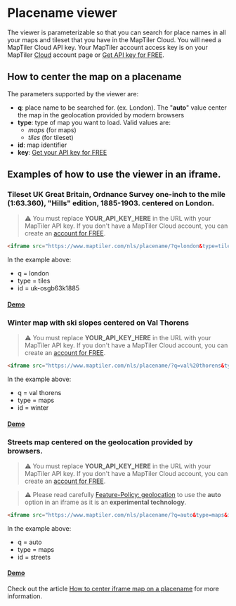 # Placename viewer

The viewer is parameterizable so that you can search for place names in all your maps and tileset that you have in the MapTiler Cloud. You will need a MapTiler Cloud API key. Your MapTiler account access key is on your MapTiler [Cloud](https://cloud.maptiler.com/account/keys/) account page or [Get API key for FREE](https://cloud.maptiler.com/start).

## How to center the map on a placename

The parameters supported by the viewer are:

* **q**: place name to be searched for. (ex. London). The "**auto**" value center the map in the geolocation provided by modern browsers
* **type**: type of map you want to load. Valid values are:
  * *maps* (for maps)
  * *tiles* (for tileset)
* **id**: map identifier
* **key**: [Get your API key for FREE](https://cloud.maptiler.com/start)

## Examples of how to use the viewer in an iframe.

### Tileset UK Great Britain, Ordnance Survey one-inch to the mile (1:63.360), "Hills" edition, 1885-1903. centered on London.

> :warning: You must replace **YOUR_API_KEY_HERE** in the URL with your MapTiler API key. If you don't have a MapTiler Cloud account, you can create an [account for FREE](https://cloud.maptiler.com/start).

```html
<iframe src="https://www.maptiler.com/nls/placename/?q=london&type=tiles&id=uk-osgb63k1885&key=YOUR_API_KEY_HERE" width="500" height="300" frameborder="0"></iframe>
```
In the example above:

* q = london
* type = tiles
* id = uk-osgb63k1885

#### [Demo](https://www.maptiler.com/nls/placename/?utm_medium=referral&utm_source=github&utm_campaign=2022-04%20%7C%20demo&q=london&type=tiles&id=uk-osgb63k1885&key=YOUR_API_KEY_HERE)


### Winter map with ski slopes centered on Val Thorens

> :warning: You must replace **YOUR_API_KEY_HERE** in the URL with your MapTiler API key. If you don't have a MapTiler Cloud account, you can create an [account for FREE](https://cloud.maptiler.com/start).

```html
<iframe src="https://www.maptiler.com/nls/placename/?q=val%20thorens&type=maps&id=winter&key=YOUR_API_KEY_HERE" width="500" height="300" frameborder="0"></iframe>
```
In the example above:

* q = val thorens
* type = maps
* id = winter

#### [Demo](https://www.maptiler.com/nls/placename/?utm_medium=referral&utm_source=github&utm_campaign=2022-04%20%7C%20demo&q=val%20thorens&type=maps&id=winter&key=YOUR_API_KEY_HERE)

### Streets map centered on the geolocation provided by browsers.

> :warning: You must replace **YOUR_API_KEY_HERE** in the URL with your MapTiler API key. If you don't have a MapTiler Cloud account, you can create an [account for FREE](https://cloud.maptiler.com/start).

> :warning: Please read carefully [Feature-Policy: geolocation](https://developer.mozilla.org/en-US/docs/Web/HTTP/Headers/Feature-Policy/geolocation) to use the **auto** option in an iframe as it is an **experimental technology**.

```html
<iframe src="https://www.maptiler.com/nls/placename/?q=auto&type=maps&id=streets&key=YOUR_API_KEY_HERE" width="500" height="300" frameborder="0" allow="geolocation"></iframe>
```
In the example above:

* q = auto
* type = maps
* id = streets

#### [Demo](https://www.maptiler.com/nls/placename/?utm_medium=referral&utm_source=github&utm_campaign=2022-04%20%7C%20demo&q=auto&type=maps&id=streets&key=YOUR_API_KEY_HERE)

Check out the article [How to center iframe map on a placename](https://documentation.maptiler.com/hc/en-us/articles/4978914787601) for more information.